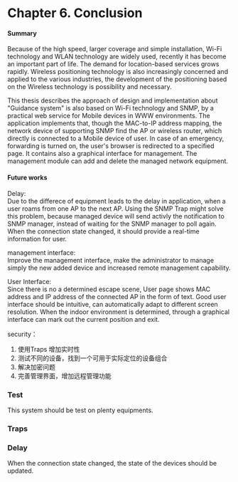 # Chapter 6. Conclusion

#### Summary
Because of the high speed, larger coverage and simple installation, Wi-Fi technology and WLAN technology are widely used, recently it has become an important part of life. The demand for location-based services grows rapidly. Wireless positioning technology is also increasingly concerned and applied to the various industries, the development of the positioning based on the Wireless technology is  possibility and necessary.  

This thesis describes the approach of design and implementation about "Guidance system" is also based on Wi-Fi technology and SNMP, by a practical web service for Mobile devices in WWW environments. The application implements that, though the MAC-to-IP address mapping, the network device of supporting SNMP find the AP or wireless router, which directly is connected to a Mobile device of user. In case of an emergency, forwarding is turned on, the user's browser is redirected to a specified page. It contains also a graphical interface for management. The management module can add and delete the managed network equipment.



#### Future works

Delay:   
Due to the differece of equipment leads to the delay in application, when a user roams from one AP to the next AP. Using the SNMP Trap might solve this problem, because managed device will send activly the notification to SNMP manager, instead of waiting for the SNMP manager to poll again. When the connection state changed, it should provide a real-time information for user.

management interface:  
Improve the management interface, make the administrator to manage simply the new added device and increased remote management capability.   

User Interface:  
Since there is no a determined escape scene, User page shows MAC address and IP address of the connected AP  in the form of text. Good user interface should be intuitive, can automatically adapt to different screen resolution. When the indoor environment is determined, through a graphical interface can mark out the current position and exit.  

security：








1. 使用Traps 增加实时性
2. 测试不同的设备，找到一个可用于实际定位的设备组合
3. 解决加密问题
4. 完善管理界面，增加远程管理功能

### Test

This system should be test on plenty equipments.

### Traps

### Delay

When the connection state changed, the state of the devices should be updated.

### 
